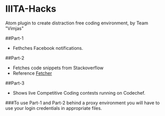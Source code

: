 # IIITA-Hacks
Atom plugin to create distraction free coding environment, by Team "Vimjas"

##Part-1
- Fethches Facebook notifications.

##Part-2
- Fetches code snippets from Stackoverflow
- Reference [Fetcher](https://github.com/dewana-dewan/Fetcher)

##Part-3
- Shows live Competitive Coding contests running on Codechef.

###To use Part-1 and Part-2 behind a proxy environment you will have to use your login credentials in appropriate files.
